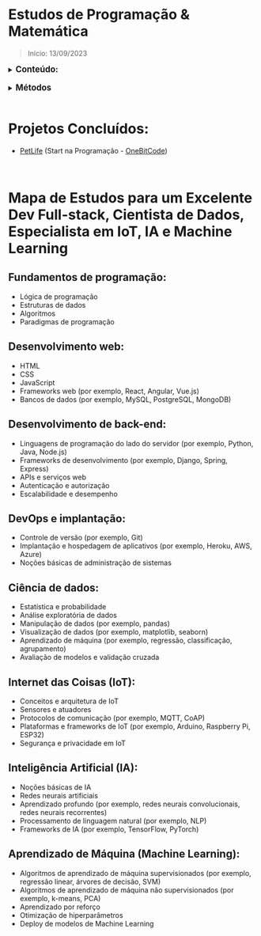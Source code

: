 # Estudos de Programação & Matemática

> Início: 13/09/2023

<details>
<summary><span style="font-size: larger; font-weight: bold">Conteúdo:</span></summary>

<details>
<summary><span style="margin-left: 20px; font-weight: bold">Programação</span></summary>
  - HTML5<br>
  - CSS3<br>
  - Saas, Scss<br>
  - JavaScript<br>
  - TypeScript<br>
  - React<br>
  - Next.js<br>
  - Node.js<br>
</details>

<details>
<summary><span style="margin-left: 20px; font-weight: bold">Matemática</span></summary>
  - Cálculo I<br>
  - Álgebra Linear<br>
</details>
</details>

<br>

<details>
<summary><span style="font-size: larger; font-weight: bold">Métodos</span></summary>
  - Método Pomodoro (Estudos de 30 minutos com intervalo de 15 entre eles)
</details>

<br>

# Projetos Concluídos:
- [PetLife](https://github.com/wi2david/excepdevtrail/tree/ad875ea85ac3f603a95770b3a33b110e7ad1edf9/PetLife) (Start na Programação - [OneBitCode](https://onebitcode.com))

<br>

# Mapa de Estudos para um Excelente Dev Full-stack, Cientista de Dados, Especialista em IoT, IA e Machine Learning

## Fundamentos de programação:
- Lógica de programação
- Estruturas de dados
- Algoritmos
- Paradigmas de programação

## Desenvolvimento web:
- HTML
- CSS
- JavaScript
- Frameworks web (por exemplo, React, Angular, Vue.js)
- Bancos de dados (por exemplo, MySQL, PostgreSQL, MongoDB)

## Desenvolvimento de back-end:
- Linguagens de programação do lado do servidor (por exemplo, Python, Java, Node.js)
- Frameworks de desenvolvimento (por exemplo, Django, Spring, Express)
- APIs e serviços web
- Autenticação e autorização
- Escalabilidade e desempenho

## DevOps e implantação:
- Controle de versão (por exemplo, Git)
- Implantação e hospedagem de aplicativos (por exemplo, Heroku, AWS, Azure)
- Noções básicas de administração de sistemas

## Ciência de dados:
- Estatística e probabilidade
- Análise exploratória de dados
- Manipulação de dados (por exemplo, pandas)
- Visualização de dados (por exemplo, matplotlib, seaborn)
- Aprendizado de máquina (por exemplo, regressão, classificação, agrupamento)
- Avaliação de modelos e validação cruzada

## Internet das Coisas (IoT):
- Conceitos e arquitetura de IoT
- Sensores e atuadores
- Protocolos de comunicação (por exemplo, MQTT, CoAP)
- Plataformas e frameworks de IoT (por exemplo, Arduino, Raspberry Pi, ESP32)
- Segurança e privacidade em IoT

## Inteligência Artificial (IA):
- Noções básicas de IA
- Redes neurais artificiais
- Aprendizado profundo (por exemplo, redes neurais convolucionais, redes neurais recorrentes)
- Processamento de linguagem natural (por exemplo, NLP)
- Frameworks de IA (por exemplo, TensorFlow, PyTorch)

## Aprendizado de Máquina (Machine Learning):
- Algoritmos de aprendizado de máquina supervisionados (por exemplo, regressão linear, árvores de decisão, SVM)
- Algoritmos de aprendizado de máquina não supervisionados (por exemplo, k-means, PCA)
- Aprendizado por reforço
- Otimização de hiperparâmetros
- Deploy de modelos de Machine Learning

